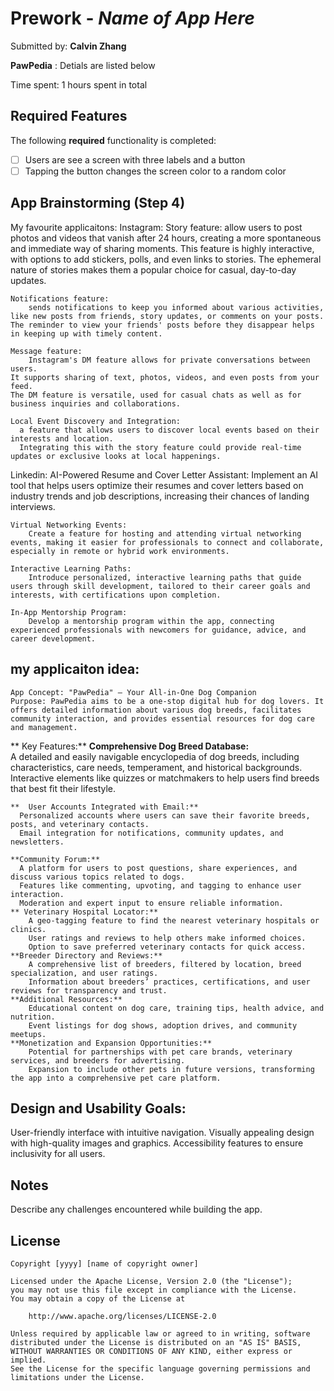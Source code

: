 # Prework - *Name of App Here*

Submitted by: **Calvin Zhang**

**PawPedia** : Detials are listed below

Time spent: 1 hours spent in total

## Required Features

The following **required** functionality is completed:

- [ ] Users are see a screen with three labels and a button
- [ ] Tapping the button changes the screen color to a random color

## App Brainstorming (Step 4)
My favourite applicaitons: 
  Instagram: 
    Story feature: 
        allow users to post photos and videos that vanish after 24 hours, creating a more spontaneous and immediate way of sharing moments.
    This feature is highly interactive, with options to add stickers, polls, and even links to stories.
    The ephemeral nature of stories makes them a popular choice for casual, day-to-day updates.
    
    Notifications feature: 
        sends notifications to keep you informed about various activities, like new posts from friends, story updates, or comments on your posts.
    The reminder to view your friends' posts before they disappear helps in keeping up with timely content.
    
    Message feature: 
        Instagram's DM feature allows for private conversations between users.
    It supports sharing of text, photos, videos, and even posts from your feed.
    The DM feature is versatile, used for casual chats as well as for business inquiries and collaborations.
    
    Local Event Discovery and Integration: 
      a feature that allows users to discover local events based on their interests and location. 
      Integrating this with the story feature could provide real-time updates or exclusive looks at local happenings.
      
  Linkedin: 
    AI-Powered Resume and Cover Letter Assistant:
        Implement an AI tool that helps users optimize their resumes and cover letters based on industry trends and job descriptions, increasing their chances of landing interviews.
        
    Virtual Networking Events:
        Create a feature for hosting and attending virtual networking events, making it easier for professionals to connect and collaborate, especially in remote or hybrid work environments.

    Interactive Learning Paths:
        Introduce personalized, interactive learning paths that guide users through skill development, tailored to their career goals and interests, with certifications upon completion.

    In-App Mentorship Program:
        Develop a mentorship program within the app, connecting experienced professionals with newcomers for guidance, advice, and career development.

## my applicaiton idea: 
    App Concept: "PawPedia" – Your All-in-One Dog Companion
    Purpose: PawPedia aims to be a one-stop digital hub for dog lovers. It offers detailed information about various dog breeds, facilitates community interaction, and provides essential resources for dog care and management.

**    Key Features:**
    **Comprehensive Dog Breed Database:**  
      A detailed and easily navigable encyclopedia of dog breeds, including characteristics, care needs, temperament, and historical backgrounds. 
      Interactive elements like quizzes or matchmakers to help users find breeds that best fit their lifestyle.
    
    **  User Accounts Integrated with Email:**
      Personalized accounts where users can save their favorite breeds, posts, and veterinary contacts.
      Email integration for notifications, community updates, and newsletters.
      
    **Community Forum:**
      A platform for users to post questions, share experiences, and discuss various topics related to dogs.
      Features like commenting, upvoting, and tagging to enhance user interaction.
      Moderation and expert input to ensure reliable information.
    ** Veterinary Hospital Locator:**
        A geo-tagging feature to find the nearest veterinary hospitals or clinics.
        User ratings and reviews to help others make informed choices.
        Option to save preferred veterinary contacts for quick access.
    **Breeder Directory and Reviews:**
        A comprehensive list of breeders, filtered by location, breed specialization, and user ratings.
        Information about breeders’ practices, certifications, and user reviews for transparency and trust.
    **Additional Resources:**  
        Educational content on dog care, training tips, health advice, and nutrition.
        Event listings for dog shows, adoption drives, and community meetups.
    **Monetization and Expansion Opportunities:**
        Potential for partnerships with pet care brands, veterinary services, and breeders for advertising.
        Expansion to include other pets in future versions, transforming the app into a comprehensive pet care platform.

        
## Design and Usability Goals:
  User-friendly interface with intuitive navigation.
  Visually appealing design with high-quality images and graphics.
  Accessibility features to ensure inclusivity for all users.
  
## Notes

Describe any challenges encountered while building the app.

## License

    Copyright [yyyy] [name of copyright owner]

    Licensed under the Apache License, Version 2.0 (the "License");
    you may not use this file except in compliance with the License.
    You may obtain a copy of the License at

        http://www.apache.org/licenses/LICENSE-2.0

    Unless required by applicable law or agreed to in writing, software
    distributed under the License is distributed on an "AS IS" BASIS,
    WITHOUT WARRANTIES OR CONDITIONS OF ANY KIND, either express or implied.
    See the License for the specific language governing permissions and
    limitations under the License.
